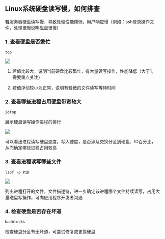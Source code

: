 ## Linux系统硬盘读写慢，如何排查

若服务器硬盘读写慢，导致处理性能降低，用户响应慢（例如：ssh登录操作文件，处理很慢说明磁盘很慢）

### 1. 查看硬盘是否繁忙

`top`

![](https://i-blog.csdnimg.cn/blog_migrate/59ebcb462c7a2deff1a4a4beb8e9f3a3.png)

1. 若值比较大，说明当前硬盘比较繁忙，有大量读写操作，性能降低（大于1，需要重点关注）

2. 若值浮动较小为正常，说明有轻微的文件读写等待时间

### 2. 查看哪些进程占用硬盘带宽较大

`iotop`

展示硬盘读写操作进程的排行

![](https://i-blog.csdnimg.cn/blog_migrate/d1cc95113d54c060c7de9a083c7be436.png)

可以看出进程读写硬盘速度，写入速度，是否涉及交换分区到硬盘，IO百分比，从而确定哪些进程占用较高

### 3. 查看进程读写哪些文件

`lsof -p PID`

![](https://i-blog.csdnimg.cn/blog_migrate/c7c6ac16f3b940dca2aa6cd121287314.png)

列出进程打开的文件，文件描述符，进一步确定该进程哪个文件持续读写，占用大量磁盘写操作，可向应用程序开发者沟通

### 4. 检查硬盘是否存在坏道

`badblocks`

检查硬盘分区有无坏道，可尝试修复或更换硬盘
